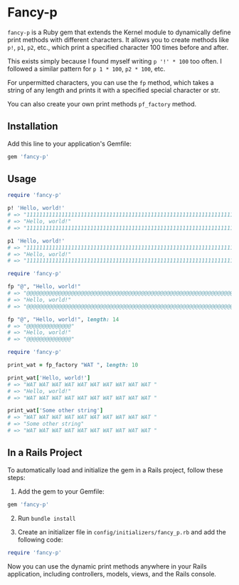 # Fancy-p

`fancy-p` is a Ruby gem that extends the Kernel module to dynamically define
print methods with different characters. It allows you to create methods like
`p!`, `p1`, `p2`, etc., which print a specified character 100 times before and after.

This exists simply because I found myself writing `p '!' * 100` too often. I
followed a similar pattern for `p 1 * 100`, `p2 * 100`, etc.

For unpermitted characters, you can use the `fp` method, which takes a string
of any length and prints it with a specified special character or str.

You can also create your own print methods `pf_factory` method.


## Installation
Add this line to your application's Gemfile:

```ruby
gem 'fancy-p'
```

## Usage

```ruby
require 'fancy-p'

p! 'Hello, world!'
# => "1111111111111111111111111111111111111111111111111111111111111111111111111111111111111111111111111111"
# => "Hello, world!"
# => "1111111111111111111111111111111111111111111111111111111111111111111111111111111111111111111111111111"

p1 'Hello, world!'
# => "1111111111111111111111111111111111111111111111111111111111111111111111111111111111111111111111111111"
# => "Hello, world!"
# => "1111111111111111111111111111111111111111111111111111111111111111111111111111111111111111111111111111"
```


```rb
require 'fancy-p'

fp "@", "Hello, world!"
# => "@@@@@@@@@@@@@@@@@@@@@@@@@@@@@@@@@@@@@@@@@@@@@@@@@@@@@@@@@@@@@@@@@@@@@@@@@@@@@@@@@@@@@@@@@@@@@@@@@@@@"
# => "Hello, world!"
# => "@@@@@@@@@@@@@@@@@@@@@@@@@@@@@@@@@@@@@@@@@@@@@@@@@@@@@@@@@@@@@@@@@@@@@@@@@@@@@@@@@@@@@@@@@@@@@@@@@@@@"

fp "@", "Hello, world!", length: 14
# => "@@@@@@@@@@@@@@"
# => "Hello, world!"
# => "@@@@@@@@@@@@@@"
```

```rb
require 'fancy-p'

print_wat = fp_factory "WAT ", length: 10

print_wat['Hello, world!']
# => "WAT WAT WAT WAT WAT WAT WAT WAT WAT WAT "
# => "Hello, world!"
# => "WAT WAT WAT WAT WAT WAT WAT WAT WAT WAT "

print_wat['Some other string']
# => "WAT WAT WAT WAT WAT WAT WAT WAT WAT WAT "
# => "Some other string"
# => "WAT WAT WAT WAT WAT WAT WAT WAT WAT WAT "
```


## In a Rails Project

To automatically load and initialize the gem in a Rails project, follow these steps:

1. Add the gem to your Gemfile:
```ruby
gem 'fancy-p'
```

2. Run `bundle install`

3. Create an initializer file in `config/initializers/fancy_p.rb` and add the following code:
```ruby
require 'fancy-p'
```

Now you can use the dynamic print methods anywhere in your Rails application, including controllers, models, views, and the Rails console.
